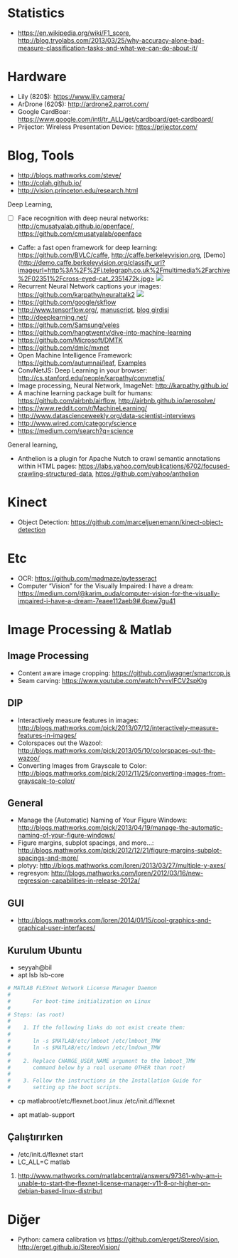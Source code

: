 # Statistics

- https://en.wikipedia.org/wiki/F1_score, http://blog.tryolabs.com/2013/03/25/why-accuracy-alone-bad-measure-classification-tasks-and-what-we-can-do-about-it/

# Hardware

- Lily (820$): <https://www.lily.camera/>
- ArDrone (620$): <http://ardrone2.parrot.com/>
- Google CardBoar: <https://www.google.com/intl/tr_ALL/get/cardboard/get-cardboard/>
- Prijector: Wireless Presentation Device: <https://prijector.com/>

# Blog, Tools

- http://blogs.mathworks.com/steve/
- http://colah.github.io/
- http://vision.princeton.edu/research.html

Deep Learning,
- [ ] Face recognition with deep neural networks: <http://cmusatyalab.github.io/openface/>, <https://github.com/cmusatyalab/openface>
- Caffe: a fast open framework for deep learning: <https://github.com/BVLC/caffe>, <http://caffe.berkeleyvision.org>, [Demo](http://demo.caffe.berkeleyvision.org/classify_url?imageurl=http%3A%2F%2Fi.telegraph.co.uk%2Fmultimedia%2Farchive%2F02351%2Fcross-eyed-cat_2351472k.jpg>
![](http://i.imgur.com/kmdJJRH.png)
- Recurrent Neural Network captions your images: <https://github.com/karpathy/neuraltalk2>
![](https://camo.githubusercontent.com/684a313b08ebab8d1d0aec023e84ba59d57e8cdc/68747470733a2f2f7261772e6769746875622e636f6d2f6b617270617468792f6e657572616c74616c6b322f6d61737465722f7669732f7465617365722e6a706567)
- https://github.com/google/skflow
- http://www.tensorflow.org/, [manuscript](http://download.tensorflow.org/paper/whitepaper2015.pdf), [blog girdisi](http://googleresearch.blogspot.com.tr/2015/11/tensorflow-googles-latest-machine_9.html)
- http://deeplearning.net/
- https://github.com/Samsung/veles
- https://github.com/hangtwenty/dive-into-machine-learning
- https://github.com/Microsoft/DMTK
- https://github.com/dmlc/mxnet
- Open Machine Intelligence Framework: <https://github.com/autumnai/leaf>, [Examples](https://github.com/autumnai/leaf-examples)
- ConvNetJS: Deep Learning in your browser: <http://cs.stanford.edu/people/karpathy/convnetjs/>
- Image processing, Neural Network, ImageNet: <http://karpathy.github.io/>
- A machine learning package built for humans: <https://github.com/airbnb/airflow>, <http://airbnb.github.io/aerosolve/>
- https://www.reddit.com/r/MachineLearning/
- <http://www.datascienceweekly.org/data-scientist-interviews>
- http://www.wired.com/category/science
- https://medium.com/search?q=science

General learning,
- Anthelion is a plugin for Apache Nutch to crawl semantic annotations within HTML pages: <https://labs.yahoo.com/publications/6702/focused-crawling-structured-data>, <https://github.com/yahoo/anthelion>

# Kinect
- Object Detection: <https://github.com/marceljuenemann/kinect-object-detection>

# Etc
- OCR: https://github.com/madmaze/pytesseract
- Computer “Vision” for the Visually Impaired: I have a dream: <https://medium.com/@karim_ouda/computer-vision-for-the-visually-impaired-i-have-a-dream-7eaee112aeb9#.6pew7gu41>

# Image Processing & Matlab

## Image Processing
- Content aware image cropping: <https://github.com/jwagner/smartcrop.js>
- Seam carving: <https://www.youtube.com/watch?v=vIFCV2spKtg>

## DIP

- Interactively measure features in images: <http://blogs.mathworks.com/pick/2013/07/12/interactively-measure-features-in-images/>
- Colorspaces out the Wazoo!: <http://blogs.mathworks.com/pick/2013/05/10/colorspaces-out-the-wazoo/>
- Converting Images from Grayscale to Color: <http://blogs.mathworks.com/pick/2012/11/25/converting-images-from-grayscale-to-color/>

## General

- Manage the (Automatic) Naming of Your Figure Windows: <http://blogs.mathworks.com/pick/2013/04/19/manage-the-automatic-naming-of-your-figure-windows/>
- Figure margins, subplot spacings, and more…: <http://blogs.mathworks.com/pick/2012/12/21/figure-margins-subplot-spacings-and-more/>
- plotyy: <http://blogs.mathworks.com/loren/2013/03/27/multiple-y-axes/>
- regresyon: <http://blogs.mathworks.com/loren/2012/03/16/new-regression-capabilities-in-release-2012a/>

## GUI

- <http://blogs.mathworks.com/loren/2014/01/15/cool-graphics-and-graphical-user-interfaces/>

## Kurulum Ubuntu

- seyyah@bil
- apt lsb lsb-core

```sh
# MATLAB FLEXnet Network License Manager Daemon
#
#       For boot-time initialization on Linux
#
# Steps: (as root)
#
#    1. If the following links do not exist create them:
#
#       ln -s $MATLAB/etc/lmboot /etc/lmboot_TMW
#       ln -s $MATLAB/etc/lmdown /etc/lmdown_TMW
#
#    2. Replace CHANGE_USER_NAME argument to the lmboot_TMW
#       command below by a real usename OTHER than root!
#
#    3. Follow the instructions in the Installation Guide for
#       setting up the boot scripts.
```

- cp matlabroot/etc/flexnet.boot.linux /etc/init.d/flexnet

- apt matlab-support

## Çalıştırırken

- /etc/init.d/flexnet start
- LC_ALL=C matlab

1. http://www.mathworks.com/matlabcentral/answers/97361-why-am-i-unable-to-start-the-flexnet-license-manager-v11-8-or-higher-on-debian-based-linux-distribut

# Diğer
- Python: camera calibration vs <https://github.com/erget/StereoVision>, <http://erget.github.io/StereoVision/>
